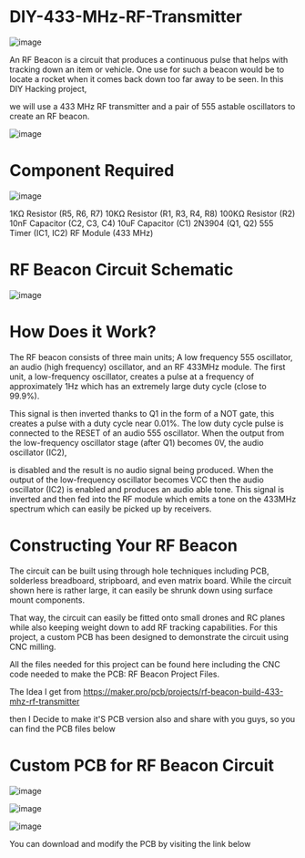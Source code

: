 # DIY-433-MHz-RF-Transmitter

![image](https://user-images.githubusercontent.com/19898602/167255213-d5ad9cb5-e7e1-4ed5-aef6-588ce95f393c.png)


An RF Beacon is a circuit that produces a continuous pulse that helps with tracking down an item or vehicle. One use for such a beacon would be to locate a rocket when it comes back down too far away to be seen. In this DIY Hacking project, 

we will use a 433 MHz RF transmitter and a pair of 555 astable oscillators to create an RF beacon.


![image](https://user-images.githubusercontent.com/19898602/167255228-dab59d37-a61f-4136-9632-88375d80082f.png)


# Component Required

![image](https://user-images.githubusercontent.com/19898602/167255297-c7e04c0f-460a-4d25-b972-e57f7cc81231.png)

1KΩ Resistor (R5, R6, R7)
10KΩ Resistor (R1, R3, R4, R8)
100KΩ Resistor (R2)
10nF Capacitor (C2, C3, C4)
10uF Capacitor (C1)
2N3904 (Q1, Q2)
555 Timer (IC1, IC2)
RF Module (433 MHz)


# RF Beacon Circuit Schematic

![image](https://user-images.githubusercontent.com/19898602/167255347-084623f6-5727-4e8b-9db7-687e71f12fd5.png)


# How Does it Work?

The RF beacon consists of three main units; A low frequency 555 oscillator, an audio (high frequency) oscillator, and an RF 433MHz module. The first unit, a low-frequency oscillator, creates a pulse at a frequency of approximately 1Hz which has an extremely large duty cycle (close to 99.9%).

This signal is then inverted thanks to Q1 in the form of a NOT gate, this creates a pulse with a duty cycle near 0.01%. The low duty cycle pulse is connected to the RESET of an audio 555 oscillator. When the output from the low-frequency oscillator stage (after Q1) becomes 0V, the audio oscillator (IC2), 

is disabled and the result is no audio signal being produced. When the output of the low-frequency oscillator becomes VCC then the audio oscillator (IC2) is enabled and produces an audio able tone. This signal is inverted and then fed into the RF module which emits a tone on the 433MHz spectrum which can easily be picked up by receivers.

# Constructing Your RF Beacon

The circuit can be built using through hole techniques including PCB, solderless breadboard, stripboard, and even matrix board. While the circuit shown here is rather large, it can easily be shrunk down using surface mount components. 

That way, the circuit can easily be fitted onto small drones and RC planes while also keeping weight down to add RF tracking capabilities. For this project, a custom PCB has been designed to demonstrate the circuit using CNC milling. 

All the files needed for this project can be found here including the CNC code needed to make the PCB: RF Beacon Project Files.

The Idea I get from https://maker.pro/pcb/projects/rf-beacon-build-433-mhz-rf-transmitter

then I Decide to make it'S PCB version also and share with you guys, so you can find the PCB files below



# Custom PCB for RF Beacon Circuit




![image](https://user-images.githubusercontent.com/19898602/167255414-dfe45fea-f6fc-4a38-a1b3-2ea91afc0595.png)

![image](https://user-images.githubusercontent.com/19898602/167255424-1f789500-42de-4122-ab77-3e1e88239864.png)

![image](https://user-images.githubusercontent.com/19898602/167255442-98c056ab-a316-497f-b14e-e0f42e9caf42.png)


You can download and modify the PCB by visiting the link below









